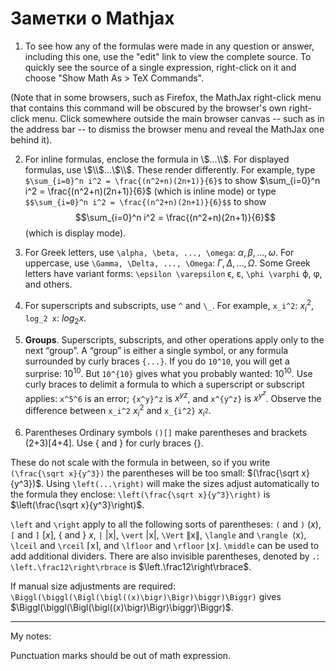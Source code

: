 # Заметки о Mathjax

1. To see how any of the formulas were made in any question or answer,
   including this one, use the "edit" link to view the complete source. To
   quickly see the source of a single expression, right-click on it and choose
   "Show Math As > TeX Commands".

  (Note that in some browsers, such as Firefox, the MathJax right-click menu
  that contains this command will be obscured by the browser's own right-click
  menu. Click somewhere outside the main browser canvas -- such as in the
  address bar -- to dismiss the browser menu and reveal the MathJax one behind
  it).

2. For inline formulas, enclose the formula in \\$...\\$. For displayed
   formulas, use \\$\\$...\\$\\$. These render differently. For example, type
   `$\sum_{i=0}^n i^2 = \frac{(n^2+n)(2n+1)}{6}$` to show $\sum_{i=0}^n i^2
   = \frac{(n^2+n)(2n+1)}{6}$ (which is inline mode) or type 
   ```$$\sum_{i=0}^n i^2 = \frac{(n^2+n)(2n+1)}{6}$$``` 
   to show $$\sum_{i=0}^n i^2 = \frac{(n^2+n)(2n+1)}{6}$$ 
   (which is display mode).

3. For Greek letters, use `\alpha, \beta, ..., \omega`: $\alpha, \beta, ...,
   \omega$. For uppercase, use `\Gamma, \Delta, ..., \Omega`: $\Gamma, \Delta,
   ..., \Omega$. Some Greek letters have variant forms: `\epsilon \varepsilon`
   ϵ, ε, `\phi \varphi` ϕ, φ, and others.

4. For superscripts and subscripts, use `^` and `\_`. For example, `x_i^2`:
   $x_i^2$, `log_2 x`: $log_2 x$.

5. **Groups**. Superscripts, subscripts, and other operations apply only to
   the next “group”. A “group” is either a single symbol, or any formula
   surrounded by curly braces `{...}`. If you do `10^10`, you will get
   a surprise: $10^10$. But `10^{10}` gives what you probably wanted:
   $10^{10}$. Use curly braces to delimit a formula to which a superscript or
   subscript applies: `x^5^6` is an error; `{x^y}^z` is ${x^y}^z$, and
   `x^{y^z}` is $x^{y^z}$. Observe the difference between `x_i^2` $x_i^2$ and
   `x_{i^2}` $x_{i^2}$.

6. Parentheses Ordinary symbols `()[]` make parentheses and brackets (2+3)[4+4].
   Use \{ and \} for curly braces {}.

  These do not scale with the formula in between, so if you write
  `(\frac{\sqrt x}{y^3})` the parentheses will be too small: 
  $(\frac{\sqrt x}{y^3})$. Using `\left(...\right)` will make the sizes adjust
  automatically to the formula they enclose: 
  `\left(\frac{\sqrt x}{y^3}\right)` is $\left(\frac{\sqrt x}{y^3}\right)$.

  `\left` and `\right` apply to all the following sorts of parentheses: `(`
  and `)` $(x)$, `[` and `]` $[x]$, \{ and \} ${x}$, `|` |x|, `\vert` |x|,
  `\Vert` ∥x∥, `\langle` and `\rangle `⟨x⟩, `\lceil` and `\rceil` ⌈x⌉, and
  `\lfloor` and `\rfloor` ⌊x⌋. `\middle` can be used to add additional
  dividers. There are also invisible parentheses, denoted by `.`:
  `\left.\frac12\right\rbrace` is $\left.\frac12\right\rbrace$.

  If manual size adjustments are required:
  `\Biggl(\biggl(\Bigl(\bigl((x)\bigr)\Bigr)\biggr)\Biggr)` gives
  $\Biggl(\biggl(\Bigl(\bigl((x)\bigr)\Bigr)\biggr)\Biggr)$.


-------

My notes:

Punctuation marks should be out of math expression.

